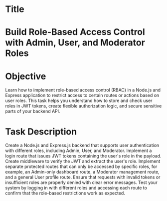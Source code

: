 # Title
# Build Role-Based Access Control with Admin, User, and Moderator Roles

# Objective
Learn how to implement role-based access control (RBAC) in a Node.js and Express application to restrict access to certain routes or actions based on user roles. This task helps you understand how to store and check user roles in JWT tokens, create flexible authorization logic, and secure sensitive parts of your backend API.

# Task Description
Create a Node.js and Express.js backend that supports user authentication with different roles, including Admin, User, and Moderator. Implement a login route that issues JWT tokens containing the user's role in the payload. Create middleware to verify the JWT and extract the user's role. Implement separate protected routes that can only be accessed by specific roles, for example, an Admin-only dashboard route, a Moderator management route, and a general User profile route. Ensure that requests with invalid tokens or insufficient roles are properly denied with clear error messages. Test your system by logging in with different roles and accessing each route to confirm that the role-based restrictions work as expected.
